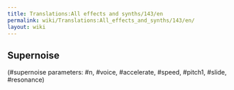 ```yaml
---
title: Translations:All effects and synths/143/en
permalink: wiki/Translations:All_effects_and_synths/143/en/
layout: wiki
---
```


## Supernoise

(\#supernoise parameters: \#n, \#voice, \#accelerate, \#speed, \#pitch1,
\#slide, \#resonance)
